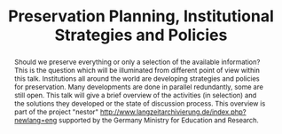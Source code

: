 ---
abstract: Should we preserve everything or only a selection of the available information?
  This is the question which will be illuminated from different point of view within
  this talk. Institutions all around the world are developing strategies and policies
  for preservation. Many developments are done in parallel redundantly, some are still
  open. This talk will give a brief overview of the activities (in selection) and
  the solutions they developed or the state of discussion process. This overview is
  part of the project "nestor" http://www.langzeitarchivierung.de/index.php?newlang=eng
  supported by the Germany Ministry for Education and Research.
creators:
- Severiens, Thomas
date: null
document_url: https://services.phaidra.univie.ac.at/api/object/o:295013/download
grand_parent: iPRES
institutions: []
keywords:
- beijing
landing_page_url: https://phaidra.univie.ac.at/o:295013
language: eng
layout: publication
license: CC BY-SA 3.0 AT
notes_url: null
parent: iPRES 2004
publication_type: presentation
size: 721395
slides_url: null
source_name: iPRES
stream_url: null
title: Preservation Planning, Institutional Strategies and Policies
year: 2004
---